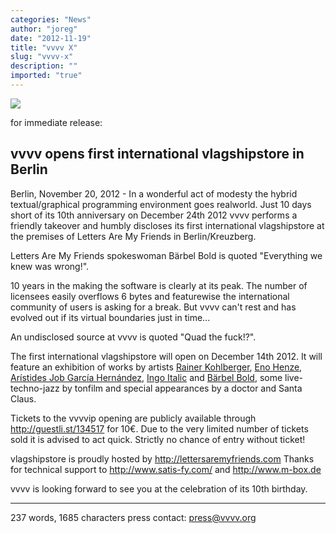 ```yaml
---
categories: "News"
author: "joreg"
date: "2012-11-19"
title: "vvvv X"
slug: "vvvv-x"
description: ""
imported: "true"
---
```



![](vlagshipstore_600_color.png)

for immediate release:

##  vvvv opens first international vlagshipstore in Berlin
Berlin, November 20, 2012 - In a wonderful act of modesty the hybrid textual/graphical programming environment goes realworld. Just 10 days short of its 10th anniversary on December 24th 2012 vvvv performs a friendly takeover and humbly discloses its first international vlagshipstore at the premises of Letters Are My Friends in Berlin/Kreuzberg.

Letters Are My Friends spokeswoman Bärbel Bold is quoted "Everything we knew was wrong!".

10 years in the making the software is clearly at its peak. The number of licensees easily overflows 6 bytes and featurewise the international community of users is asking for a break. But vvvv can't rest and has evolved out if its virtual boundaries just in time...

An undisclosed source at vvvv is quoted "Quad the fuck!?".

The first international vlagshipstore will open on December 14th 2012. It will feature an exhibition of works by artists [Rainer Kohlberger](http://kohlberger.net/), [Eno Henze](http://enohenze.de/), [Arístides Job García Hernández](http://aristidesgarcia.tumblr.com/), [Ingo Italic](http://multitouchberlin.com/) and [Bärbel Bold](http://nindustrict.de/), some live-techno-jazz by tonfilm and special appearances by a doctor and Santa Claus. 

Tickets to the vvvvip opening are publicly available through http://guestli.st/134517 for 10€. Due to the very limited number of tickets sold it is advised to act quick. Strictly no chance of entry without ticket!

vlagshipstore is proudly hosted by http://lettersaremyfriends.com
Thanks for technical support to http://www.satis-fy.com/ and http://www.m-box.de

vvvv is looking forward to see you at the celebration of its 10th birthday.

---

237 words, 1685 characters
press contact:
press@vvvv.org
